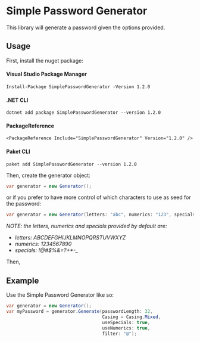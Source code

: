 # Simple Password Generator
This library will generate a password given the options provided.

## Usage
First, install the nuget package:

#### Visual Studio Package Manager
```
Install-Package SimplePasswordGenerator -Version 1.2.0
```

#### .NET CLI
```
dotnet add package SimplePasswordGenerator --version 1.2.0
```

#### PackageReference
```
<PackageReference Include="SimplePasswordGenerator" Version="1.2.0" />
```

#### Paket CLI
```
paket add SimplePasswordGenerator --version 1.2.0
```

Then, create the generator object:

```csharp
var generator = new Generator();
```
or if you prefer to have more control of which characters to use as seed for the password:

```csharp
var generator = new Generator(letters: "abc", numerics: "123", specials: "@#?");
```
_NOTE: the letters, numerics and specials provided by default are:_
+ _letters: ABCDEFGHIJKLMNOPQRSTUVWXYZ_
+ _numerics: 1234567890_
+ _specials: !@#$%&[]()=?+*-\__

Then, 

## Example
Use the Simple Password Generator like so:



```csharp
var generator = new Generator();
var myPassword = generator.Generate(passwordLength: 32, 
                                    Casing = Casing.Mixed,
                                    useSpecials: true,
                                    useNumerics: true,
                                    filter: "@");
```